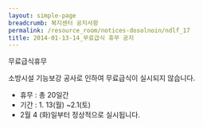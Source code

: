 ```yaml
--- 
layout: simple-page 
breadcrumb: 복지센터 공지사항 
permalink: /resource_room/notices-dosolnoin/ndlf_17
title: 2014-01-13-14_무료급식 휴무 공지
--- 
```





무료급식휴무
 
소방시설 기능보강 공사로 인하여 무료급식이 실시되지 않습니다.

* 휴무 : 총 20일간
* 기간 : 1. 13(월) ~2.1(토)
* 2월 4 (화)일부터 정상적으로 실시됩니다.